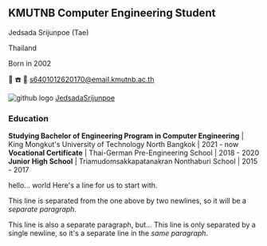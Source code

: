 ## KMUTNB Computer Engineering Student

Jedsada Srijunpoe (Tae)

Thailand

Born in 2002

:wave:
:phone:
📧 [s6401012620170@email.kmutnb.ac.th](mailto:s6401012620170@email.kmutnb.ac.th)

![github logo](https://raw.githubusercontent.com/ErickSimoes/email-icon/master/gh.png) [JedsadaSrijunpoe](https://github.com/JedsadaSrijunpoe)

### Education

**Studying Bachelor of Engineering Program in Computer Engineering** | King Mongkut's University of Technology North Bangkok | 2021 - now
**Vocational Certificate** | Thai-German Pre-Engineering School | 2018 - 2020
**Junior High School** | Triamudomsakkapatanakran Nonthaburi School | 2015 - 2017

hello...
world
Here's a line for us to start with.

This line is separated from the one above by two newlines, so it will be a *separate paragraph*.

This line is also a separate paragraph, but...
This line is only separated by a single newline, so it's a separate line in the *same paragraph*.
